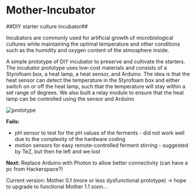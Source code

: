 # Mother-Incubator

##DIY starter culture incubator##

Incubators are commonly used for artificial growth of microbiological cultures while maintaining the optimal temperature and other conditions such as the humidity and oxygen content of the atmosphere inside.  


A simple prototype of DIY incubator to preserve and cultivate the starters. The incubator prototype uses low-cost materials and consists of a Styrofoam box, a heat lamp, a heat sensor, and Arduino. The idea is that the heat sensor can detect the temperature in the Styrofoam box and either switch on or off the heat lamp, such that the temperature will stay within a set range of degrees. We also built a relay module to ensure that the heat lamp can be controlled using the sensor and Arduino 


![prototype](https://cloud.githubusercontent.com/assets/14889513/10266243/5a77cc96-6a88-11e5-98fd-77dada069674.jpg)


**Fails:**
* pH sensor to test for the pH values of the ferments - did not work well due to the complexity of the hardware coding
* motion sensors for easy remote-controlled ferment stirring - suggested by TeZ, but then he left and we lost

**Next:**
Replace Arduino with Photon to allow better connectivity (can have a pc from Hackerspace?)

Current version: Mother 0.1 (more or less dysfunctional prototype) -> hope to upgrade to functional Mother 1.1 soon...
